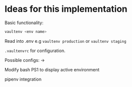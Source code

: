 # Ideas for this implementation

Basic functionality:
```bash
vaultenv <env name>
```
Read <env name> into .env
e.g `vaultenv production` or `vaultenv staging`

`.vaultenvrc` for configuration.

Possible configs:
<env name> -> <vault path>


Modify bash PS1 to display active environment


pipenv integration
